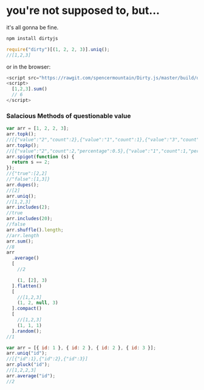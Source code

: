 # you're not supposed to, but...

it's all gonna be fine.

```javascript
npm install dirtyjs
```

```javascript
require("dirty")[(1, 2, 2, 3)].uniq();
//[1,2,3]
```

or in the browser:

```javascript
<script src="https://rawgit.com/spencermountain/Dirty.js/master/build/dirty.min.js"></script>
<script>
  [1,2,3].sum()
  // 6
</script>
```

### Salacious Methods of questionable value

```javascript
var arr = [1, 2, 2, 3];
arr.topk();
//[{"value":"2","count":2},{"value":"1","count":1},{"value":"3","count":1}]
arr.topkp();
//[{"value":"2","count":2,"percentage":0.5},{"value":"1","count":1,"percentage":0.25},{"value":"3","count":1,"percentage":0.25}]
arr.spigot(function (s) {
  return s == 2;
});
//{"true":[2,2]
//"false":[1,3]}
arr.dupes();
//[2]
arr.uniq();
//[1,2,3]
arr.includes(2);
//true
arr.includes(20);
//false
arr.shuffle().length;
//arr.length
arr.sum();
//8
arr
  .average()
  [
    //2

    (1, [2], 3)
  ].flatten()
  [
    //[1,2,3]
    (1, 2, null, 3)
  ].compact()
  [
    //[1,2,3]
    (1, 1, 1)
  ].random();
//1

var arr = [{ id: 1 }, { id: 2 }, { id: 2 }, { id: 3 }];
arr.uniq("id");
//[{"id":1},{"id":2},{"id":3}]
arr.pluck("id");
//[1,2,2,3]
arr.average("id");
//2
```
